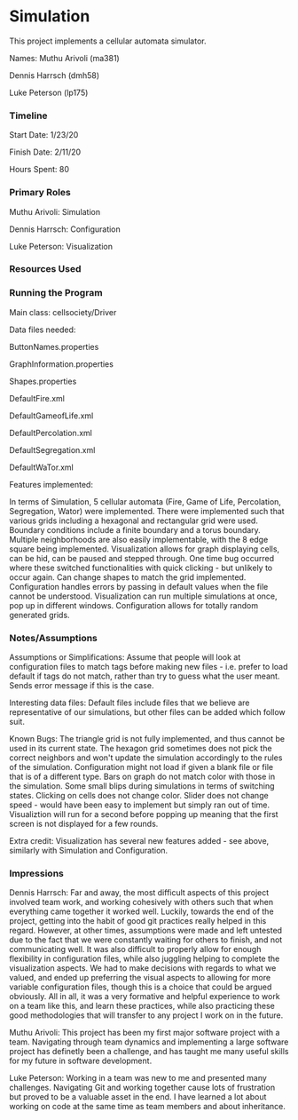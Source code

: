 Simulation
====

This project implements a cellular automata simulator.

Names:
Muthu Arivoli (ma381)

Dennis Harrsch (dmh58)

Luke Peterson (lp175)

### Timeline

Start Date: 1/23/20

Finish Date: 2/11/20

Hours Spent: 80

### Primary Roles

Muthu Arivoli: Simulation

Dennis Harrsch: Configuration

Luke Peterson: Visualization

### Resources Used


### Running the Program

Main class: cellsociety/Driver

Data files needed: 

ButtonNames.properties

GraphInformation.properties

Shapes.properties

DefaultFire.xml

DefaultGameofLife.xml

DefaultPercolation.xml

DefaultSegregation.xml

DefaultWaTor.xml

Features implemented:

In terms of Simulation, 5 cellular automata (Fire, Game of Life, Percolation, Segregation, Wator) were implemented. There were implemented such that various grids including a hexagonal and rectangular grid were used. Boundary conditions include a finite boundary and a torus boundary. Multiple neighborhoods are also easily implementable, with the 8 edge square being implemented.
Visualization allows for graph displaying cells, can be hid, can be paused and stepped through. One time bug occurred where these switched functionalities with quick clicking - but unlikely to occur again. Can change shapes to match the grid implemented. 
Configuration handles errors by passing in default values when the file cannot be understood.
Visualization can run multiple simulations at once, pop up in different windows.
Configuration allows for totally random generated grids.

### Notes/Assumptions

Assumptions or Simplifications: 
Assume that people will look at configuration files to match tags before making new files - i.e. prefer to load default if tags do not match, rather than try to guess what the user meant. Sends error message if this is the case.

Interesting data files: Default files include files that we believe are representative of our simulations, but other files can be added which follow suit.

Known Bugs: The triangle grid is not fully implemented, and thus cannot be used in its current state. The hexagon grid sometimes does not pick the correct neighbors and won't update the simulation accordingly to the rules of the simulation. Configuration might not load if given a blank file or file that is of a different type. Bars on graph do not match color with those in the simulation. Some small blips during simulations in terms of switching states. Clicking on cells does not change color. Slider does not change speed - would have been easy to implement but simply ran out of time.
Visualiztion will run for a second before popping up meaning that the first screen is not displayed for a few rounds.

Extra credit:
Visualization has several new features added - see above, similarly with Simulation and Configuration.

### Impressions

Dennis Harrsch: Far and away, the most difficult aspects of this project involved team work, and working cohesively with others such that when everything came together it worked well. Luckily, towards the end of the project, getting into the habit of good git practices really helped in this regard. However, at other times, assumptions were made and left untested due to the fact that we were constantly waiting for others to finish, and not communicating well. It was also difficult to properly allow for enough flexibility in configuration files, while also juggling helping to complete the visualization aspects. We had to make decisions with regards to what we valued, and ended up preferring the visual aspects to allowing for more variable configuration files, though this is a choice that could be argued obviously. All in all, it was a very formative and helpful experience to work on a team like this, and learn these practices, while also practicing these good methodologies that will transfer to any project I work on in the future.

Muthu Arivoli: This project has been my first major software project with a team. Navigating through team dynamics and implementing a large software project has definetly been a challenge, and has taught me many useful skills for my future in software development.

Luke Peterson: Working in a team was new to me and presented many challenges. Navigating Git and working together cause lots of frustration but proved to be a valuable asset in the end. I have learned a lot about working on code at the same time as team members and about inheritance.
